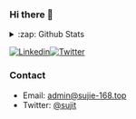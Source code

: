 ### Hi there 👋

<!--
**sujit-168/sujit-168** is a ✨ _special_ ✨ repository because its `README.md` (this file) appears on your GitHub profile.

Here are some ideas to get you started:

- 🔭 I’m currently working on ...
- 🌱 I’m currently learning ...
- 👯 I’m looking to collaborate on ...
- 🤔 I’m looking for help with ...
- 💬 Ask me about ...
- 📫 How to reach me: ...
- 😄 Pronouns: ...
- ⚡ Fun fact: ...
-->



<details>
  <summary>:zap: Github Stats </summary>
  
  <img align="left" alt="sujit-168's Github Stats" src="https://github-readme-stats.vercel.app/api?username=sujit-168&show_icons=true&hide_border=true" />
  <img align="left" alt="sujit-168's Github Language Card" src="https://github-readme-stats.vercel.app/api/top-langs/?username=sujit-168&layout=compact" />
  
</details>


[![Linkedin](https://camo.githubusercontent.com/6dc9828248fb64760c234f5b24c275a4912e9bb546c281d0c8e67cecb3381669/68747470733a2f2f696d672e736869656c64732e696f2f62616467652f2d4c696e6b6564496e2d626c75653f7374796c653d666c6174266c6f676f3d4c696e6b6564696e266c6f676f436f6c6f723d7768697465)](https://www.linkedin.com/in/jie-su-707466211/)[![Twitter](https://camo.githubusercontent.com/6c3ee81ee87bfc10911ced45aabe7e15b296200bdfd8de4cbb47b3654c1ef210/68747470733a2f2f696d672e736869656c64732e696f2f62616467652f2d547769747465722d626c75653f7374796c653d666c6174266c6f676f3d54776974746572266c6f676f436f6c6f723d7768697465)](https://twitter.com/168Sujit)

### Contact

- Email: [admin@sujie-168.top](mailto:2514605767@qq.com)
- Twitter: [@sujit](https://twitter.com/sujit)

